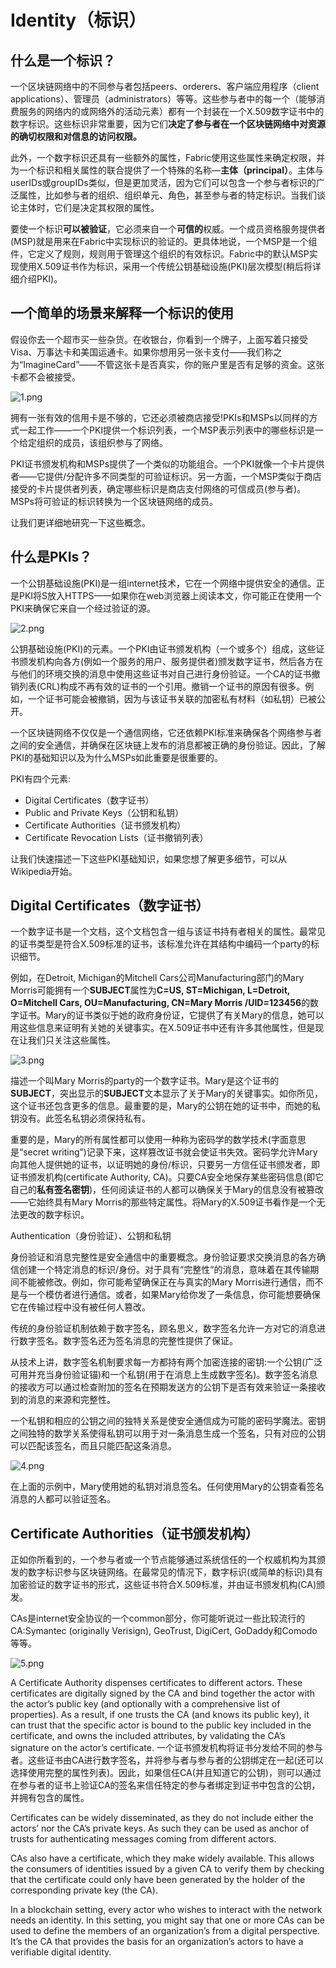 # Identity（标识）

## 什么是一个标识？

一个区块链网络中的不同参与者包括peers、orderers、客户端应用程序（client applications）、管理员（administrators）等等。这些参与者中的每一个（能够消费服务的网络内的或网络外的活动元素）都有一个封装在一个X.509数字证书中的数字标识。这些标识非常重要，因为它们**决定了参与者在一个区块链网络中对资源的确切权限和对信息的访问权限。**

此外，一个数字标识还具有一些额外的属性，Fabric使用这些属性来确定权限，并为一个标识和相关属性的联合提供了一个特殊的名称—**主体（principal）**。主体与userIDs或groupIDs类似，但是更加灵活，因为它们可以包含一个参与者标识的广泛属性，比如参与者的组织、组织单元、角色，甚至参与者的特定标识。当我们谈论主体时，它们是决定其权限的属性。

要使一个标识**可以被验证**，它必须来自一个**可信的**权威。一个成员资格服务提供者(MSP)就是用来在Fabric中实现标识的验证的。更具体地说，一个MSP是一个组件，它定义了规则，规则用于管理这个组织的有效标识。Fabric中的默认MSP实现使用X.509证书作为标识，采用一个传统公钥基础设施(PKI)层次模型(稍后将详细介绍PKI)。

## 一个简单的场景来解释一个标识的使用

假设你去一个超市买一些杂货。在收银台，你看到一个牌子，上面写着只接受Visa、万事达卡和美国运通卡。如果你想用另一张卡支付——我们称之为“ImagineCard”——不管这张卡是否真实，你的账户里是否有足够的资金。这张卡都不会被接受。

![1.png](1.png)

拥有一张有效的信用卡是不够的，它还必须被商店接受!PKIs和MSPs以同样的方式一起工作——一个PKI提供一个标识列表，一个MSP表示列表中的哪些标识是一个给定组织的成员，该组织参与了网络。

PKI证书颁发机构和MSPs提供了一个类似的功能组合。一个PKI就像一个卡片提供者——它提供/分配许多不同类型的可验证标识。另一方面，一个MSP类似于商店接受的卡片提供者列表，确定哪些标识是商店支付网络的可信成员(参与者)。MSPs将可验证的标识转换为一个区块链网络的成员。

让我们更详细地研究一下这些概念。

## 什么是PKIs？

一个公钥基础设施(PKI)是一组internet技术，它在一个网络中提供安全的通信。正是PKI将S放入HTTPS——如果你在web浏览器上阅读本文，你可能正在使用一个PKI来确保它来自一个经过验证的源。

![2.png](2.png)

公钥基础设施(PKI)的元素。一个PKI由证书颁发机构（一个或多个）组成，这些证书颁发机构向各方(例如一个服务的用户、服务提供者)颁发数字证书，然后各方在与他们的环境交换的消息中使用这些证书对自己进行身份验证。一个CA的证书撤销列表(CRL)构成不再有效的证书的一个引用。撤销一个证书的原因有很多。例如，一个证书可能会被撤销，因为与该证书关联的加密私有材料（如私钥）已被公开。

一个区块链网络不仅仅是一个通信网络，它还依赖PKI标准来确保各个网络参与者之间的安全通信，并确保在区块链上发布的消息都被正确的身份验证。因此，了解PKI的基础知识以及为什么MSPs如此重要是很重要的。

PKI有四个元素:

* Digital Certificates（数字证书）
* Public and Private Keys（公钥和私钥）
* Certificate Authorities（证书颁发机构）
* Certificate Revocation Lists（证书撤销列表）

让我们快速描述一下这些PKI基础知识，如果您想了解更多细节，可以从Wikipedia开始。

## Digital Certificates（数字证书）

一个数字证书是一个文档，这个文档包含一组与该证书持有者相关的属性。最常见的证书类型是符合X.509标准的证书，该标准允许在其结构中编码一个party的标识细节。

例如，在Detroit, Michigan的Mitchell Cars公司Manufacturing部门的Mary Morris可能拥有一个**SUBJECT**属性为**C=US, ST=Michigan, L=Detroit, O=Mitchell Cars, OU=Manufacturing, CN=Mary Morris /UID=123456**的数字证书。Mary的证书类似于她的政府身份证，它提供了有关Mary的信息，她可以用这些信息来证明有关她的关键事实。在X.509证书中还有许多其他属性，但是现在让我们只关注这些属性。

![3.png](3.png)

描述一个叫Mary Morris的party的一个数字证书。Mary是这个证书的**SUBJECT**，突出显示的**SUBJECT**文本显示了关于Mary的关键事实。如你所见，这个证书还包含更多的信息。最重要的是，Mary的公钥在她的证书中，而她的私钥没有。此签名私钥必须保持私有。

重要的是，Mary的所有属性都可以使用一种称为密码学的数学技术(字面意思是“secret writing”)记录下来，这样篡改证书就会使证书失效。密码学允许Mary向其他人提供她的证书，以证明她的身份/标识，只要另一方信任证书颁发者，即证书颁发机构(certificate Authority, CA)。只要CA安全地保存某些密码信息(即它自己的**私有签名密钥**)，任何阅读证书的人都可以确保关于Mary的信息没有被篡改——它始终具有Mary Morris的那些特定属性。将Mary的X.509证书看作是一个无法更改的数字标识。

Authentication（身份验证）、公钥和私钥

身份验证和消息完整性是安全通信中的重要概念。身份验证要求交换消息的各方确信创建一个特定消息的标识/身份。对于具有“完整性”的消息，意味着在其传输期间不能被修改。例如，你可能希望确保正在与真实的Mary Morris进行通信，而不是与一个模仿者进行通信。或者，如果Mary给你发了一条信息，你可能想要确保它在传输过程中没有被任何人篡改。

传统的身份验证机制依赖于数字签名，顾名思义，数字签名允许一方对它的消息进行数字签名。数字签名还为签名消息的完整性提供了保证。

从技术上讲，数字签名机制要求每一方都持有两个加密连接的密钥:一个公钥(广泛可用并充当身份验证锚)和一个私钥(用于在消息上生成数字签名)。数字签名消息的接收方可以通过检查附加的签名在预期发送方的公钥下是否有效来验证一条接收到的消息的来源和完整性。

一个私钥和相应的公钥之间的独特关系是使安全通信成为可能的密码学魔法。密钥之间独特的数学关系使得私钥可以用于对一条消息生成一个签名，只有对应的公钥可以匹配该签名，而且只能匹配这条消息。

![4.png](4.png)

在上面的示例中，Mary使用她的私钥对消息签名。任何使用Mary的公钥查看签名消息的人都可以验证签名。

## Certificate Authorities（证书颁发机构）

正如你所看到的，一个参与者或一个节点能够通过系统信任的一个权威机构为其颁发的数字标识参与区块链网络。在最常见的情况下，数字标识(或简单的标识)具有加密验证的数字证书的形式，这些证书符合X.509标准，并由证书颁发机构(CA)颁发。

CAs是internet安全协议的一个common部分，你可能听说过一些比较流行的CA:Symantec (originally Verisign), GeoTrust, DigiCert, GoDaddy和Comodo等等。

![5.png](5.png)

A Certificate Authority dispenses certificates to different actors. These certificates are digitally signed by the CA and bind together the actor with the actor’s public key (and optionally with a comprehensive list of properties). As a result, if one trusts the CA (and knows its public key), it can trust that the specific actor is bound to the public key included in the certificate, and owns the included attributes, by validating the CA’s signature on the actor’s certificate.
一个证书颁发机构将证书分发给不同的参与者。这些证书由CA进行数字签名，并将参与者与参与者的公钥绑定在一起(还可以选择使用完整的属性列表)。因此，如果信任CA(并且知道它的公钥)，则可以通过在参与者的证书上验证CA的签名来信任特定的参与者绑定到证书中包含的公钥，并拥有包含的属性。

Certificates can be widely disseminated, as they do not include either the actors’ nor the CA’s private keys. As such they can be used as anchor of trusts for authenticating messages coming from different actors.

CAs also have a certificate, which they make widely available. This allows the consumers of identities issued by a given CA to verify them by checking that the certificate could only have been generated by the holder of the corresponding private key (the CA).

In a blockchain setting, every actor who wishes to interact with the network needs an identity. In this setting, you might say that one or more CAs can be used to define the members of an organization’s from a digital perspective. It’s the CA that provides the basis for an organization’s actors to have a verifiable digital identity.
